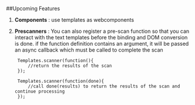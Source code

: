 ##Upcoming Features

1. ****Components**** : use templates as webcomponents
2. ****Prescanners**** : You can also register a pre-scan function so that you can interact with the text templates before the binding and DOM conversion is done. if the function definition contains an argument, it will be passed an async callback which must be called to complete the scan

	    Templates.scanner(function(){
	        //return the results of the scan
	    });
	    
	    Templates.scanner(function(done){
	        //call done(results) to return the results of the scan and continue processing
	    });